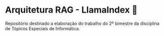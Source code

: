 # Arquitetura RAG - LlamaIndex 🦙

Repositório destinado a elaboração do trabalho do 2º bimestre da disciplina de Tópicos Especiais de Informática.

